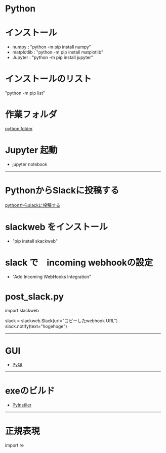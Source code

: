 # Python

# インストール
- numpy       : "python -m pip install numpy"
- matplotlib  : "python -m pip install matplotlib"
- Jupyter     : "python -m pip install jupyter"

# インストールのリスト
"python -m pip list"

# 作業フォルダ
[python folder](C:\MEDC\Python.git)

# Jupyter 起動
- jupyter notebook



----------------------------------------
# PythonからSlackに投稿する
[pythonからslackに投稿する](http://qiita.com/shtnkgm/items/4f0e4dcbb9eb52fdf316)

# slackweb をインストール
- "pip install skackweb"

# slack で　incoming webhookの設定
- "Add Incoming WebHooks Integration"

# post_slack.py
import slackweb

slack = slackweb.Slack(url="コピーしたwebhook URL")
slack.notify(text="hogehoge")

----------------------------------------
# GUI
- [PyQt](http://myenigma.hatenablog.com/entry/2016/01/24/113413)

----------------------------------------
# exeのビルド
- [PyInstller](http://retrofocus28.blogspot.jp/2013/10/pyinstallerexe.html)

----------------------------------------
# 正規表現
import re

